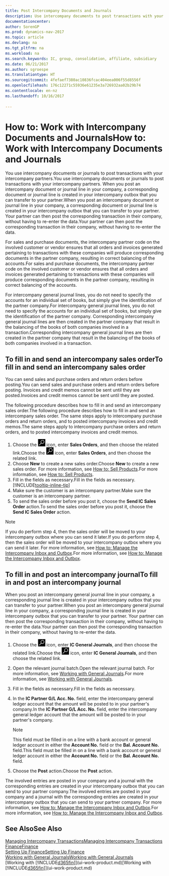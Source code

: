 ```yaml
---
title: Post Intercompany Documents and Journals
description: Use intercompany documents to post transactions with your intercompany partners.
documentationcenter: 
author: SorenGP
ms.prod: dynamics-nav-2017
ms.topic: article
ms.devlang: na
ms.tgt_pltfrm: na
ms.workload: na
ms.search.keywords: IC, group, consolidation, affiliate, subsidiary
ms.date: 06/21/2017
ms.author: sgroespe
ms.translationtype: HT
ms.sourcegitcommit: 4fefaef7380ac10836fcac404eea006f55d8556f
ms.openlocfilehash: 176c12271c55936e61235e3a726932aa02b29b74
ms.contentlocale: en-nz
ms.lasthandoff: 10/16/2017

---
```

# <a name="how-to-work-with-intercompany-documents-and-journals"></a><span data-ttu-id="d4564-103">How to: Work with Intercompany Documents and Journals</span><span class="sxs-lookup"><span data-stu-id="d4564-103">How to: Work with Intercompany Documents and Journals</span></span>
<span data-ttu-id="d4564-104">You use intercompany documents or journals to post transactions with your intercompany partners.</span><span class="sxs-lookup"><span data-stu-id="d4564-104">You use intercompany documents or journals to post transactions with your intercompany partners.</span></span> <span data-ttu-id="d4564-105">When you post an intercompany document or journal line in your company, a corresponding document or journal line is created in your intercompany outbox that you can transfer to your partner.</span><span class="sxs-lookup"><span data-stu-id="d4564-105">When you post an intercompany document or journal line in your company, a corresponding document or journal line is created in your intercompany outbox that you can transfer to your partner.</span></span> <span data-ttu-id="d4564-106">Your partner can then post the corresponding transaction in their company, without having to re-enter the data.</span><span class="sxs-lookup"><span data-stu-id="d4564-106">Your partner can then post the corresponding transaction in their company, without having to re-enter the data.</span></span>

<span data-ttu-id="d4564-107">For sales and purchase documents, the intercompany partner code on the involved customer or vendor ensures that all orders and invoices generated pertaining to transactions with these companies will produce corresponding documents in the partner company, resulting in correct balancing of the accounts.</span><span class="sxs-lookup"><span data-stu-id="d4564-107">For sales and purchase documents, the intercompany partner code on the involved customer or vendor ensures that all orders and invoices generated pertaining to transactions with these companies will produce corresponding documents in the partner company, resulting in correct balancing of the accounts.</span></span>

<span data-ttu-id="d4564-108">For intercompany general journal lines, you do not need to specify the accounts for an individual set of books, but simply give the identification of the partner company.</span><span class="sxs-lookup"><span data-stu-id="d4564-108">For intercompany general journal lines, you do not need to specify the accounts for an individual set of books, but simply give the identification of the partner company.</span></span> <span data-ttu-id="d4564-109">Corresponding intercompany general journal lines are then created in the partner company that result in the balancing of the books of both companies involved in a transaction.</span><span class="sxs-lookup"><span data-stu-id="d4564-109">Corresponding intercompany general journal lines are then created in the partner company that result in the balancing of the books of both companies involved in a transaction.</span></span>

## <a name="to-fill-in-and-send-an-intercompany-sales-order"></a><span data-ttu-id="d4564-110">To fill in and send an intercompany sales order</span><span class="sxs-lookup"><span data-stu-id="d4564-110">To fill in and send an intercompany sales order</span></span>
<span data-ttu-id="d4564-111">You can send sales and purchase orders and return orders before posting.</span><span class="sxs-lookup"><span data-stu-id="d4564-111">You can send sales and purchase orders and return orders before posting.</span></span> <span data-ttu-id="d4564-112">Invoices and credit memos cannot be sent until they are posted.</span><span class="sxs-lookup"><span data-stu-id="d4564-112">Invoices and credit memos cannot be sent until they are posted.</span></span>

<span data-ttu-id="d4564-113">The following procedure describes how to fill in and send an intercompany sales order.</span><span class="sxs-lookup"><span data-stu-id="d4564-113">The following procedure describes how to fill in and send an intercompany sales order.</span></span> <span data-ttu-id="d4564-114">The same steps apply to intercompany purchase orders and return orders, and to posted intercompany invoices and credit memos.</span><span class="sxs-lookup"><span data-stu-id="d4564-114">The same steps apply to intercompany purchase orders and return orders, and to posted intercompany invoices and credit memos.</span></span>  

1. <span data-ttu-id="d4564-115">Choose the ![Search for Page or Report](media/ui-search/search_small.png "Search for Page or Report icon") icon, enter **Sales Orders**, and then choose the related link.</span><span class="sxs-lookup"><span data-stu-id="d4564-115">Choose the ![Search for Page or Report](media/ui-search/search_small.png "Search for Page or Report icon") icon, enter **Sales Orders**, and then choose the related link.</span></span>  
2. <span data-ttu-id="d4564-116">Choose **New** to create a new sales order.</span><span class="sxs-lookup"><span data-stu-id="d4564-116">Choose **New** to create a new sales order.</span></span> <span data-ttu-id="d4564-117">For more information, see [How to: Sell Products](sales-how-sell-products.md).</span><span class="sxs-lookup"><span data-stu-id="d4564-117">For more information, see [How to: Sell Products](sales-how-sell-products.md).</span></span>  
3. <span data-ttu-id="d4564-118">Fill in the fields as necessary.</span><span class="sxs-lookup"><span data-stu-id="d4564-118">Fill in the fields as necessary.</span></span> [!INCLUDE[tooltip-inline-tip](includes/tooltip-inline-tip_md.md)]
4. <span data-ttu-id="d4564-119">Make sure the customer is an intercompany partner.</span><span class="sxs-lookup"><span data-stu-id="d4564-119">Make sure the customer is an intercompany partner.</span></span>
5. <span data-ttu-id="d4564-120">To send the sales order before you post it, choose the **Send IC Sales Order** action.</span><span class="sxs-lookup"><span data-stu-id="d4564-120">To send the sales order before you post it, choose the **Send IC Sales Order** action.</span></span>

> [!NOTE]
> <span data-ttu-id="d4564-121">If you do perform step 4, then the sales order will be moved to your intercompany outbox where you can send it later.</span><span class="sxs-lookup"><span data-stu-id="d4564-121">If you do perform step 4, then the sales order will be moved to your intercompany outbox where you can send it later.</span></span> <span data-ttu-id="d4564-122">For more information, see [How to: Manage the Intercompany Inbox and Outbox](intercompany-how-manage-intercompany-inbox.md).</span><span class="sxs-lookup"><span data-stu-id="d4564-122">For more information, see [How to: Manage the Intercompany Inbox and Outbox](intercompany-how-manage-intercompany-inbox.md).</span></span>

## <a name="to-fill-in-and-post-an-intercompany-journal"></a><span data-ttu-id="d4564-123">To fill in and post an intercompany journal</span><span class="sxs-lookup"><span data-stu-id="d4564-123">To fill in and post an intercompany journal</span></span>
<span data-ttu-id="d4564-124">When you post an intercompany general journal line in your company, a corresponding journal line is created in your intercompany outbox that you can transfer to your partner.</span><span class="sxs-lookup"><span data-stu-id="d4564-124">When you post an intercompany general journal line in your company, a corresponding journal line is created in your intercompany outbox that you can transfer to your partner.</span></span> <span data-ttu-id="d4564-125">Your partner can then post the corresponding transaction in their company, without having to re-enter the data.</span><span class="sxs-lookup"><span data-stu-id="d4564-125">Your partner can then post the corresponding transaction in their company, without having to re-enter the data.</span></span>

1. <span data-ttu-id="d4564-126">Choose the ![Search for Page or Report](media/ui-search/search_small.png "Search for Page or Report icon") icon, enter **IC General Journals**, and then choose the related link.</span><span class="sxs-lookup"><span data-stu-id="d4564-126">Choose the ![Search for Page or Report](media/ui-search/search_small.png "Search for Page or Report icon") icon, enter **IC General Journals**, and then choose the related link.</span></span>  
2. <span data-ttu-id="d4564-127">Open the relevant journal batch.</span><span class="sxs-lookup"><span data-stu-id="d4564-127">Open the relevant journal batch.</span></span> <span data-ttu-id="d4564-128">For more information, see [Working with General Journals](ui-work-general-journals.md).</span><span class="sxs-lookup"><span data-stu-id="d4564-128">For more information, see [Working with General Journals](ui-work-general-journals.md).</span></span>
3. <span data-ttu-id="d4564-129">Fill in the fields as necessary.</span><span class="sxs-lookup"><span data-stu-id="d4564-129">Fill in the fields as necessary.</span></span>
4. <span data-ttu-id="d4564-130">In the **IC Partner G/L Acc. No.** field, enter the intercompany general ledger account that the amount will be posted to in your partner's company.</span><span class="sxs-lookup"><span data-stu-id="d4564-130">In the **IC Partner G/L Acc. No.** field, enter the intercompany general ledger account that the amount will be posted to in your partner's company.</span></span>

    > [!NOTE]
    > <span data-ttu-id="d4564-131">This field must be filled in on a line with a bank account or general ledger account in either the **Account No.** field or the **Bal. Account No.** field.</span><span class="sxs-lookup"><span data-stu-id="d4564-131">This field must be filled in on a line with a bank account or general ledger account in either the **Account No.** field or the **Bal. Account No.** field.</span></span>  
5. <span data-ttu-id="d4564-132">Choose the **Post** action.</span><span class="sxs-lookup"><span data-stu-id="d4564-132">Choose the **Post** action.</span></span>

<span data-ttu-id="d4564-133">The involved entries are posted in your company and a journal with the corresponding entries are created in your intercompany outbox that you can send to your partner company.</span><span class="sxs-lookup"><span data-stu-id="d4564-133">The involved entries are posted in your company and a journal with the corresponding entries are created in your intercompany outbox that you can send to your partner company.</span></span> <span data-ttu-id="d4564-134">For more information, see [How to: Manage the Intercompany Inbox and Outbox](intercompany-how-manage-intercompany-inbox.md).</span><span class="sxs-lookup"><span data-stu-id="d4564-134">For more information, see [How to: Manage the Intercompany Inbox and Outbox](intercompany-how-manage-intercompany-inbox.md).</span></span> 

## <a name="see-also"></a><span data-ttu-id="d4564-135">See Also</span><span class="sxs-lookup"><span data-stu-id="d4564-135">See Also</span></span>
[<span data-ttu-id="d4564-136">Managing Intercompany Transactions</span><span class="sxs-lookup"><span data-stu-id="d4564-136">Managing Intercompany Transactions</span></span>](intercompany-manage.md)  
[<span data-ttu-id="d4564-137">Finance</span><span class="sxs-lookup"><span data-stu-id="d4564-137">Finance</span></span>](finance.md)  
[<span data-ttu-id="d4564-138">Setting Up Finance</span><span class="sxs-lookup"><span data-stu-id="d4564-138">Setting Up Finance</span></span>](finance-setup-finance.md)  
[<span data-ttu-id="d4564-139">Working with General Journals</span><span class="sxs-lookup"><span data-stu-id="d4564-139">Working with General Journals</span></span>](ui-work-general-journals.md)  
<span data-ttu-id="d4564-140">[Working with [!INCLUDE[d365fin](includes/d365fin_md.md)]](ui-work-product.md)</span><span class="sxs-lookup"><span data-stu-id="d4564-140">[Working with [!INCLUDE[d365fin](includes/d365fin_md.md)]](ui-work-product.md)</span></span>

